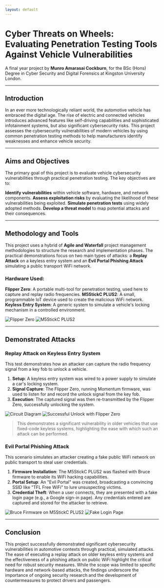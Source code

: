```yaml
---
layout: default
---
```


# Cyber Threats on Wheels: Evaluating Penetration Testing Tools Against Vehicle Vulnerabilities

A final year project by **Munro Amarasai Cockburn**, for the BSc (Hons) Degree in Cyber Security and Digital Forensics at Kingston University London.

---

## Introduction

In an ever more technologically reliant world, the automotive vehicle has embraced the digital age. The rise of electric and connected vehicles introduces advanced features like self-driving capabilities and sophisticated infotainment systems, but also significant cybersecurity risks. This project assesses the cybersecurity vulnerabilities of modern vehicles by using common penetration testing methods to help manufacturers identify weaknesses and enhance vehicle security.

***

## Aims and Objectives

The primary goal of this project is to evaluate vehicle cybersecurity vulnerabilities through practical penetration testing. The key objectives are to:

**Identify vulnerabilities** within vehicle software, hardware, and network components.
**Assess exploitation risks** by evaluating the likelihood of these vulnerabilities being exploited.
**Simulate penetration tests** using widely adopted methods.
**Develop a threat model** to map potential attacks and their consequences.

***

## Methodology and Tools

This project uses a hybrid of **Agile and Waterfall** project management methodologies to structure the research and implementation phases. The practical demonstrations focus on two main types of attacks: a **Replay Attack** on a keyless entry system and an **Evil Portal Phishing Attack** simulating a public transport WiFi network.

### Hardware Used:

**Flipper Zero**: A portable multi-tool for penetration testing, used here to capture and replay radio frequencies.
**M5StickC PLUS2**: A small, programmable IoT device used to create the malicious WiFi network.
**Keyless Entry System**: A generic system to simulate a vehicle's locking mechanism in a controlled environment.

![Flipper Zero](assests/imgs/Flipper)
![M5StickC PLUS2](assests/imgs/M5stick)

---

## Demonstrated Attacks

### Replay Attack on Keyless Entry System

This test demonstrates how an attacker can capture the radio frequency signal from a key fob to unlock a vehicle.

1.  **Setup**: A keyless entry system was wired to a power supply to simulate a car's locking system.
2.  **Signal Capture**: The Flipper Zero, running Momentum firmware, was used to listen for and record the unlock signal from the key fob.
3.  **Execution**: The captured signal was then re-transmitted by the Flipper Zero, successfully unlocking the system.

![Circuit Diagram](assests/imgs/Diagram)
![Successful Unlock with Flipper Zero](assests/imgs/successful-unlock.png)

> This demonstrates a significant vulnerability in older vehicles that use fixed-code keyless systems, highlighting the ease with which such an attack can be performed.

### Evil Portal Phishing Attack

This scenario simulates an attacker creating a fake public WiFi network on public transport to steal user credentials.

1.  **Firmware Installation**: The M5StickC PLUS2 was flashed with Bruce firmware to enable its WiFi hacking capabilities.
2.  **Portal Setup**: An "Evil Portal" was created, broadcasting a convincing SSID like "TFL Free WiFi" to lure unsuspecting victims.
3.  **Credential Theft**: When a user connects, they are presented with a fake login page (e.g., a Google sign-in page). Any credentials entered are captured and stored for the attacker to retrieve.

![Bruce Firmware on M5StickC PLUS2](assests/imgs/Bruce-wifi)
![Fake Login Page](assests/imgs/fake-login.png)

---

## Conclusion

This project successfully demonstrated significant cybersecurity vulnerabilities in automotive contexts through practical, simulated attacks. The ease of executing a replay attack on older keyless entry systems and the effectiveness of a phishing attack on public WiFi highlight the critical need for robust security measures. While the scope was limited to specific hardware and network-based attacks, the findings underscore the importance of ongoing security research and the development of countermeasures to protect drivers and passengers.
